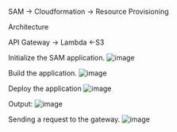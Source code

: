 SAM -> Cloudformation -> Resource Provisioning

Architecture

API Gateway -> Lambda <-S3

Initialize the SAM application.
![image](https://github.com/user-attachments/assets/d9f9b444-2dfb-4198-b58b-1d26f0e12f20)

Build the application.
![image](https://github.com/user-attachments/assets/27af92a2-0ba8-4562-bd36-ea7e49800347)

Deploy the application
![image](https://github.com/user-attachments/assets/b5288283-bcd5-446e-8d58-a6be45d9c959)

Output:
![image](https://github.com/user-attachments/assets/94af85ea-eb77-4bc5-abcc-cbae0ca31337)

Sending a request to the gateway.
![image](https://github.com/user-attachments/assets/0f818ca7-d890-4b43-82a1-8fe6bb7bf2df)


